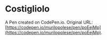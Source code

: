 # Costigliolo

A Pen created on CodePen.io. Original URL: [https://codepen.io/murilopolese/pen/poEejMp](https://codepen.io/murilopolese/pen/poEejMp).


